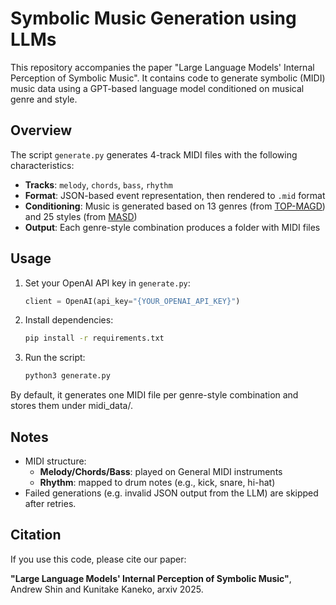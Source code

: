 # Symbolic Music Generation using LLMs

This repository accompanies the paper "Large Language Models' Internal Perception of Symbolic Music". It contains code to generate symbolic (MIDI) music data using a GPT-based language model conditioned on musical genre and style.

## Overview

The script `generate.py` generates 4-track MIDI files with the following characteristics:
- **Tracks**: `melody`, `chords`, `bass`, `rhythm`
- **Format**: JSON-based event representation, then rendered to `.mid` format
- **Conditioning**: Music is generated based on 13 genres (from [TOP-MAGD](https://www.ifs.tuwien.ac.at/mir/msd/TopMAGD.html)) and 25 styles (from [MASD](https://repositori-api.upf.edu/api/core/bitstreams/4aef9065-3cec-4356-8d6f-3c0825e1a45b/content))
- **Output**: Each genre-style combination produces a folder with MIDI files

## Usage

1. Set your OpenAI API key in `generate.py`:
   ```python
   client = OpenAI(api_key="{YOUR_OPENAI_API_KEY}")
   ```

2. Install dependencies:
   ```bash
   pip install -r requirements.txt
   ```

3. Run the script:
   ```bash
   python3 generate.py
   ```

By default, it generates one MIDI file per genre-style combination and stores them under midi_data/.

## Notes

- MIDI structure:
  - **Melody/Chords/Bass**: played on General MIDI instruments
  - **Rhythm**: mapped to drum notes (e.g., kick, snare, hi-hat)
- Failed generations (e.g. invalid JSON output from the LLM) are skipped after retries.

## Citation

If you use this code, please cite our paper:

**"Large Language Models' Internal Perception of Symbolic Music"**, Andrew Shin and Kunitake Kaneko, arxiv 2025.


